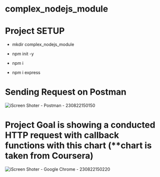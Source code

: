 # complex_nodejs_module

# Project SETUP


-  mkdir complex_nodejs_module

-  npm init -y

-  npm i

-  npm i express


# Sending Request on Postman 

![iScreen Shoter - Postman - 230822150150](https://github.com/sserpilozdemir/complex_nodejs_module/assets/69975085/1218d0a3-a952-47a3-87ff-6b8bdd0677e7)



# Project Goal is showing a conducted HTTP request with callback functions with this chart (**chart is taken from Coursera)



![iScreen Shoter - Google Chrome - 230822150220](https://github.com/sserpilozdemir/complex_nodejs_module/assets/69975085/4bc30b06-3bf1-453b-8aa2-11eebdfaca2d)
